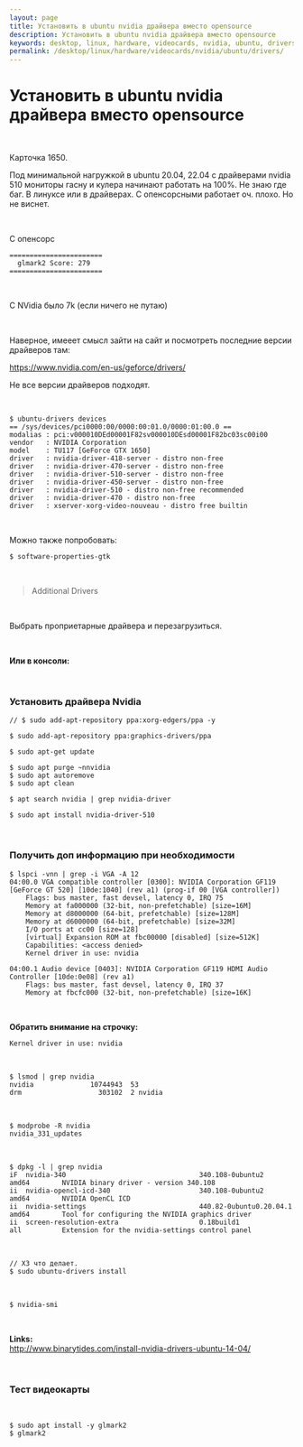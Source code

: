 ```yaml
---
layout: page
title: Установить в ubuntu nvidia драйвера вместо opensource
description: Установить в ubuntu nvidia драйвера вместо opensource
keywords: desktop, linux, hardware, videocards, nvidia, ubuntu, drivers
permalink: /desktop/linux/hardware/videocards/nvidia/ubuntu/drivers/
---
```


# Установить в ubuntu nvidia драйвера вместо opensource

<br/>


Карточка 1650.

Под минимальной нагружкой в ubuntu 20.04, 22.04 с драйверами nvidia 510 мониторы гасну и кулера начинают работать на 100%. Не знаю где баг. В линуксе или в драйверах. С опенсорсными работает оч. плохо. Но не виснет.


<br/>

С опенсорс

```
=======================
  glmark2 Score: 279 
=======================
```

<br/>

С NVidia было 7k (если ничего не путаю)



<br/>

Наверное, имееет смысл зайти на сайт и посмотреть последние версии драйверов там:

https://www.nvidia.com/en-us/geforce/drivers/

Не все версии драйверов подходят.


<br/>

```
$ ubuntu-drivers devices
== /sys/devices/pci0000:00/0000:00:01.0/0000:01:00.0 ==
modalias : pci:v000010DEd00001F82sv000010DEsd00001F82bc03sc00i00
vendor   : NVIDIA Corporation
model    : TU117 [GeForce GTX 1650]
driver   : nvidia-driver-418-server - distro non-free
driver   : nvidia-driver-470-server - distro non-free
driver   : nvidia-driver-510-server - distro non-free
driver   : nvidia-driver-450-server - distro non-free
driver   : nvidia-driver-510 - distro non-free recommended
driver   : nvidia-driver-470 - distro non-free
driver   : xserver-xorg-video-nouveau - distro free builtin
```


<br/>

Можно также попробовать:

    $ software-properties-gtk

<br/>

> Additional Drivers

<br/>

Выбрать проприетарные драйвера и перезагрузиться.

<br/>

**Или в консоли:**

<br/>

### Установить драйвера Nvidia

    // $ sudo add-apt-repository ppa:xorg-edgers/ppa -y

    $ sudo add-apt-repository ppa:graphics-drivers/ppa

    $ sudo apt-get update

    $ sudo apt purge ~nnvidia
    $ sudo apt autoremove
    $ sudo apt clean

    $ apt search nvidia | grep nvidia-driver

    $ sudo apt install nvidia-driver-510


<!--

<br/>

### Удалить установленные драйвера Nvidia и установить opensource nouveau

Ченый экран GUI не стартует. В общем проблемы с драйверами от Nvidia. Пока не удалил, GUI не стартовали.

<br/>

    $ sudo dpkg -P $(dpkg -l | grep nvidia-driver | awk '{print $2}')

    $ sudo apt autoremove -y

    $ sudo apt install xserver-xorg-video-nouveau

    $ sudo reboot

-->

<br/>

### Получить доп информацию при необходимости

    $ lspci -vnn | grep -i VGA -A 12
    04:00.0 VGA compatible controller [0300]: NVIDIA Corporation GF119 [GeForce GT 520] [10de:1040] (rev a1) (prog-if 00 [VGA controller])
    	Flags: bus master, fast devsel, latency 0, IRQ 75
    	Memory at fa000000 (32-bit, non-prefetchable) [size=16M]
    	Memory at d8000000 (64-bit, prefetchable) [size=128M]
    	Memory at d6000000 (64-bit, prefetchable) [size=32M]
    	I/O ports at cc00 [size=128]
    	[virtual] Expansion ROM at fbc00000 [disabled] [size=512K]
    	Capabilities: <access denied>
    	Kernel driver in use: nvidia

    04:00.1 Audio device [0403]: NVIDIA Corporation GF119 HDMI Audio Controller [10de:0e08] (rev a1)
    	Flags: bus master, fast devsel, latency 0, IRQ 37
    	Memory at fbcfc000 (32-bit, non-prefetchable) [size=16K]

<br/>

**Обратить внимание на строчку:**

    Kernel driver in use: nvidia

<br/>

    $ lsmod | grep nvidia
    nvidia              10744943  53
    drm                   303102  2 nvidia

<br/>

    $ modprobe -R nvidia
    nvidia_331_updates

<br/>

    $ dpkg -l | grep nvidia
    iF  nvidia-340                                 340.108-0ubuntu2                    amd64        NVIDIA binary driver - version 340.108
    ii  nvidia-opencl-icd-340                      340.108-0ubuntu2                    amd64        NVIDIA OpenCL ICD
    ii  nvidia-settings                            440.82-0ubuntu0.20.04.1             amd64        Tool for configuring the NVIDIA graphics driver
    ii  screen-resolution-extra                    0.18build1                          all          Extension for the nvidia-settings control panel


<br/>

    // ХЗ что делает.
    $ sudo ubuntu-drivers install

<br/>

    $ nvidia-smi

<br/>

**Links:**  
http://www.binarytides.com/install-nvidia-drivers-ubuntu-14-04/



<br/>

### Тест видеокарты

<br/>


```
$ sudo apt install -y glmark2
$ glmark2
```
